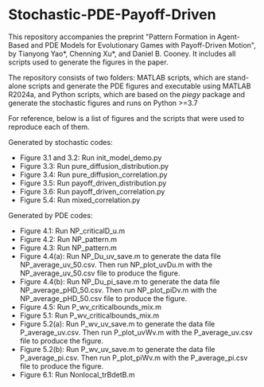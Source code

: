 # Stochastic-PDE-Payoff-Driven

This repository accompanies the preprint "Pattern Formation in Agent-Based and PDE Models for Evolutionary Games with Payoff-Driven Motion", by Tianyong Yao*, Chenning Xu*, and Daniel B. Cooney. It includes all scripts used to generate the figures in the paper.

The repository consists of two folders: MATLAB scripts, which are stand-alone scripts and generate the PDE figures and executable using MATLAB R2024a, and Python scripts, which are based on the _piegy_ package and generate the stochastic figures and runs on Python >=3.7

For reference, below is a list of figures and the scripts that were used to reproduce each of them.

Generated by stochastic codes:
- Figure 3.1 and 3.2: Run init_model_demo.py
- Figure 3.3: Run pure_diffusion_distribution.py
- Figure 3.4: Run pure_diffusion_correlation.py
- Figure 3.5: Run payoff_driven_distribution.py
- Figure 3.6: Run payoff_driven_correlation.py
- Figure 5.4: Run mixed_correlation.py

Generated by PDE codes:
- Figure 4.1: Run NP_criticalD_u.m
- Figure 4.2: Run NP_pattern.m
- Figure 4.3: Run NP_pattern.m
- Figure 4.4(a): Run NP_Du_uv_save.m to generate the data file NP_average_uv_50.csv. Then run NP_plot_uvDu.m with the NP_average_uv_50.csv file to produce the figure.
- Figure 4.4(b): Run NP_Du_pi_save.m to generate the data file NP_average_pHD_50.csv. Then run NP_plot_piDv.m with the NP_average_pHD_50.csv file to produce the figure.
- Figure 4.5: Run P_wv_criticalbounds_mix.m
- Figure 5.1: Run P_wv_criticalbounds_mix.m
- Figure 5.2(a): Run P_wv_uv_save.m to generate the data file P_average_uv.csv. Then run P_plot_uvWv.m with the P_average_uv.csv file to produce the figure.
- Figure 5.2(b): Run P_wv_uv_save.m to generate the data file P_average_pi.csv. Then run P_plot_piWv.m with the P_average_pi.csv file to produce the figure.
- Figure 6.1: Run Nonlocal_trBdetB.m
